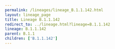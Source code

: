 ```yaml
---
permalink: /lineages/lineage_B.1.1.142.html
layout: lineage_page
title: Lineage B.1.1.142
redirect_to: ../lineage.html?lineage=B.1.1.142
lineage: B.1.1.142
parent: B.1.1
children: ['B.1.1.142']
---
```

